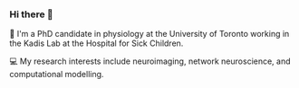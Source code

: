 ### Hi there 👋
🧠 I'm a PhD candidate in physiology at the University of Toronto working in the Kadis Lab at the Hospital for Sick Children.

💻 My research interests include neuroimaging, network neuroscience, and computational modelling.
<!--
**Minarose/Minarose** is a ✨ _special_ ✨ repository because its `README.md` (this file) appears on your GitHub profile.

Here are some ideas to get you started:

- 🔭 I’m currently working on ...
- 🌱 I’m currently learning ...
- 👯 I’m looking to collaborate on ...
- 🤔 I’m looking for help with ...
- 💬 Ask me about ...
- 📫 How to reach me: ...
- 😄 Pronouns: ...
- ⚡ Fun fact: ...
-->

